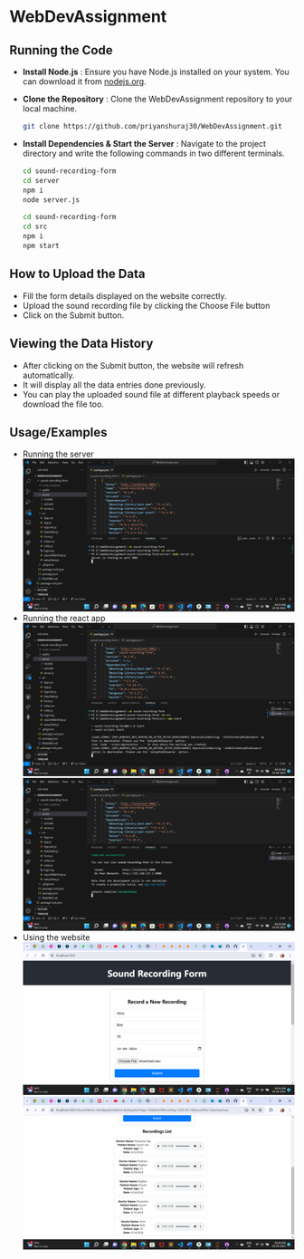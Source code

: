# WebDevAssignment

## Running the Code

- **Install Node.js** : Ensure you have Node.js installed on your system. You can download it from [nodejs.org](nodejs.org).

- **Clone the Repository** : Clone the WebDevAssignment repository to your local machine.

    ```bash
    git clone https://github.com/priyanshuraj30/WebDevAssignment.git
    ```

- **Install Dependencies & Start the Server** : Navigate to the project directory and write the following commands in two different terminals.

    ```bash
    cd sound-recording-form
    cd server
    npm i
    node server.js
    ```
    ```bash
    cd sound-recording-form
    cd src
    npm i
    npm start
    ```

## How to Upload the Data

- Fill the form details displayed on the website correctly.
- Upload the sound recording file by clicking the Choose File button
- Click on the Submit button.
## Viewing the Data History

- After clicking on the Submit button, the website will refresh automatically.
- It will display all the data entries done previously.
- You can play the uploaded sound file at different playback speeds or download the file too.
## Usage/Examples
  - Running the server
  ![App Screenshot](https://github.com/priyanshuraj30/WebDevAssignment/blob/main/screenshots/Screenshot%20(146).png)
  - Running the react app
  ![App Screenshot](https://github.com/priyanshuraj30/WebDevAssignment/blob/main/screenshots/Screenshot%20(147).png)
  ![App Screenshot](https://github.com/priyanshuraj30/WebDevAssignment/blob/main/screenshots/Screenshot%20(148).png)
  - Using the website
  ![App Screenshot](https://github.com/priyanshuraj30/WebDevAssignment/blob/main/screenshots/Screenshot%20(150).png)
  ![App Screenshot](https://github.com/priyanshuraj30/WebDevAssignment/blob/main/screenshots/Screenshot%20(151).png)


